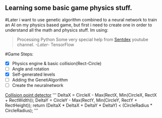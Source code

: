 ## Learning some basic game physics stuff.
#Later i want to use genetic algorithm  combined to a neural network to train an AI on my physics based game, but first i need to create one in order to understand all the math and physics stuff.
Im using:
>Processing
>Python
>Some very special help from [Sentdex](https://github.com/Sentdex) youtube channel.
*-Later-*
>TensorFlow

#Game Steps:
- [x] Physics engine & basic collision(Rect-Circle)
- [ ] Angle and rotation
- [x] Self-generated levels 
- [ ] Adding the GenetiAlgorithm 
- [ ] Create the neuralnetwork 

[Collision point detector](https://yal.cc/rectangle-circle-intersection-test/)
'''
DeltaX = CircleX - Max(RectX, Min(CircleX, RectX + RectWidth));
DeltaY = CircleY - Max(RectY, Min(CircleY, RectY + RectHeight));
return (DeltaX * DeltaX + DeltaY * DeltaY) < (CircleRadius * CircleRadius);
'''

